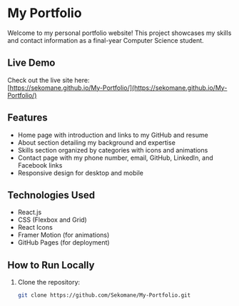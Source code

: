 # My Portfolio

Welcome to my personal portfolio website! This project showcases my skills and contact information as a final-year Computer Science student.

## Live Demo

Check out the live site here:  
[https://sekomane.github.io/My-Portfolio/](https://sekomane.github.io/My-Portfolio/)

## Features

- Home page with introduction and links to my GitHub and resume
- About section detailing my background and expertise
- Skills section organized by categories with icons and animations
- Contact page with my phone number, email, GitHub, LinkedIn, and Facebook links
- Responsive design for desktop and mobile

## Technologies Used

- React.js
- CSS (Flexbox and Grid)
- React Icons
- Framer Motion (for animations)
- GitHub Pages (for deployment)

## How to Run Locally

1. Clone the repository:

   ```bash
   git clone https://github.com/Sekomane/My-Portfolio.git
